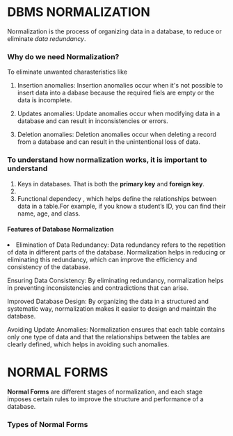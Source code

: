 # DBMS NORMALIZATION
Normalization is the process of organizing data in a database, to reduce or eliminate <em> data redundancy</em>.

### Why do we need Normalization?
To eliminate unwanted charasteristics like 

1. Insertion anomalies: Insertion anomalies occur when it's not possible to insert data into a dabase because the required fiels are empty or the data is incomplete.

2. Updates anomalies: Update anomalies occur when modifying data in a database and can result in inconsistencies or errors.

3. Deletion anomalies: Deletion anomalies occur when deleting a record from a database and can result in the unintentional loss of data.

### To understand how normalization works, it is important to understand 
1. Keys in databases. That is both the **primary key** and **foreign key**.
2. 
3. Functional dependecy , which helps define the relationships between data in a table.For example, if you know a student’s ID, you can find their name, age, and class. 

#### Features of Database Normalization
<li>
  Elimination of Data Redundancy: Data redundancy refers to the repetition of data in different parts of the database. Normalization helps in reducing or eliminating this redundancy, which can improve the efficiency and consistency of the database.
  
  Ensuring Data Consistency:  By eliminating redundancy, normalization helps in preventing inconsistencies and contradictions that can arise.
  
  Improved Database Design: By organizing the data in a structured and systematic way, normalization makes it easier to design and maintain the database.
  
  Avoiding Update Anomalies: Normalization ensures that each table contains only one type of data and that the relationships between the tables are clearly defined, which helps in avoiding such anomalies.
</li>

# NORMAL FORMS
**Normal Forms** are different stages of normalization, and each stage imposes certain rules to improve the structure and performance of a database.

### Types of Normal Forms

